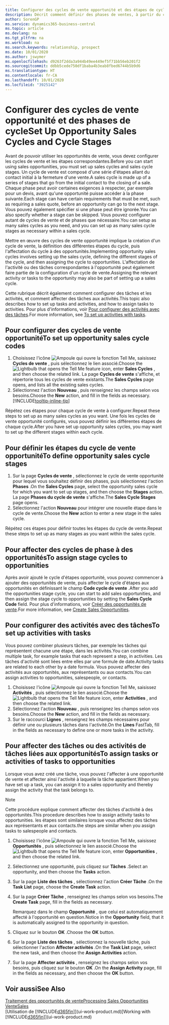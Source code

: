 ```yaml
---
title: Configurer des cycles de vente opportunité et des étapes de cycle| Microsoft Docs
description: Décrit comment définir des phases de ventes, à partir du contact initial jusqu'à la fermeture, créer un cycle de vente et l'affecter aux opportunités dans Business Central.
author: SorenGP
ms.service: dynamics365-business-central
ms.topic: article
ms.devlang: na
ms.tgt_pltfrm: na
ms.workload: na
ms.search.keywords: relationship, prospect
ms.date: 10/01/2020
ms.author: jswymer
ms.openlocfilehash: d9263f2dda3a944b49ee449ef5f71bb56eb201f2
ms.sourcegitcommit: ddbb5cede750df1baba4b3eab8fbed6744b5b9d6
ms.translationtype: HT
ms.contentlocale: fr-CA
ms.lasthandoff: 10/01/2020
ms.locfileid: "3925142"
---
```

# <a name="set-up-opportunity-sales-cycles-and-cycle-stages"></a><span data-ttu-id="5a06e-103">Configurer des cycles de vente opportunité et des phases de cycle</span><span class="sxs-lookup"><span data-stu-id="5a06e-103">Set Up Opportunity Sales Cycles and Cycle Stages</span></span>
<span data-ttu-id="5a06e-104">Avant de pouvoir utiliser les opportunités de vente, vous devez configurer les cycles de vente et les étapes correspondantes.</span><span class="sxs-lookup"><span data-stu-id="5a06e-104">Before you can start using sales opportunities, you must set up sales cycles and sales cycle stages.</span></span> <span data-ttu-id="5a06e-105">Un cycle de vente est composé d'une série d'étapes allant du contact initial à la fermeture d'une vente.</span><span class="sxs-lookup"><span data-stu-id="5a06e-105">A sales cycle is made up of a series of stages that go from the initial contact to the closing of a sale.</span></span> <span data-ttu-id="5a06e-106">Chaque phase peut avoir certaines exigences à respecter, par exemple pour un devis, avant qu'une opportunité puisse accéder à la phase suivante.</span><span class="sxs-lookup"><span data-stu-id="5a06e-106">Each stage can have certain requirements that must be met, such as requiring a sales quote, before an opportunity can go to the next stage.</span></span> <span data-ttu-id="5a06e-107">Vous pouvez également spécifier si une phase peut être ignorée.</span><span class="sxs-lookup"><span data-stu-id="5a06e-107">You can also specify whether a stage can be skipped.</span></span> <span data-ttu-id="5a06e-108">Vous pouvez configurer autant de cycles de vente et de phases que nécessaire.</span><span class="sxs-lookup"><span data-stu-id="5a06e-108">You can setup as many sales cycles as you need, and you can set up as many sales cycle stages as necessary within a sales cycle.</span></span>

<span data-ttu-id="5a06e-109">Mettre en œuvre des cycles de vente opportunité implique la création d'un cycle de vente, la définition des différentes étapes du cycle, puis l'affectation du cycle à des opportunités.</span><span class="sxs-lookup"><span data-stu-id="5a06e-109">Implementing opportunity sales cycles involves setting up the sales cycle, defining the different stages of the cycle, and then assigning the cycle to opportunities.</span></span> <span data-ttu-id="5a06e-110">L'affectation de l'activité ou des tâches correspondantes à l'opportunité peut également faire partie de la configuration d'un cycle de vente.</span><span class="sxs-lookup"><span data-stu-id="5a06e-110">Assigning the relevant activity or tasks to the opportunity may also be part of setting up a sales cycle.</span></span>

<span data-ttu-id="5a06e-111">Cette rubrique décrit également comment configurer des tâches et les activités, et comment affecter des tâches aux activités.</span><span class="sxs-lookup"><span data-stu-id="5a06e-111">This topic also describes how to set up tasks and activities, and how to assign tasks to activities.</span></span> <span data-ttu-id="5a06e-112">Pour plus d'informations, voir [Pour configurer des activités avec des tâches](marketing-how-setup-opportunity-sales-cycles-stages.md#to-set-up-activities-with-tasks).</span><span class="sxs-lookup"><span data-stu-id="5a06e-112">For more information, see [To set up activities with tasks](marketing-how-setup-opportunity-sales-cycles-stages.md#to-set-up-activities-with-tasks).</span></span>

## <a name="to-set-up-opportunity-sales-cycle-codes"></a><span data-ttu-id="5a06e-113">Pour configurer des cycles de vente opportunité</span><span class="sxs-lookup"><span data-stu-id="5a06e-113">To set up opportunity sales cycle codes</span></span>
1. <span data-ttu-id="5a06e-114">Choisissez l'icône ![Ampoule qui ouvre la fonction Tell Me](media/ui-search/search_small.png "Dites-moi ce que vous voulez faire"), saisissez **Cycles de vente** , puis sélectionnez le lien associé.</span><span class="sxs-lookup"><span data-stu-id="5a06e-114">Choose the ![Lightbulb that opens the Tell Me feature](media/ui-search/search_small.png "Tell me what you want to do") icon, enter **Sales Cycles** , and then choose the related link.</span></span> <span data-ttu-id="5a06e-115">La page **Cycles de vente** s'affiche, et répertorie tous les cycles de vente existants.</span><span class="sxs-lookup"><span data-stu-id="5a06e-115">The **Sales Cycles** page opens, and lists all the existing sales cycles.</span></span>
2. <span data-ttu-id="5a06e-116">Sélectionnez l'action **Nouveau** , puis renseignez les champs selon vos besoins.</span><span class="sxs-lookup"><span data-stu-id="5a06e-116">Choose the **New** action, and fill in the fields as necessary.</span></span> [!INCLUDE[tooltip-inline-tip](includes/tooltip-inline-tip_md.md)]

<span data-ttu-id="5a06e-117">Répétez ces étapes pour chaque cycle de vente à configurer.</span><span class="sxs-lookup"><span data-stu-id="5a06e-117">Repeat these steps to set up as many sales cycles as you want.</span></span> <span data-ttu-id="5a06e-118">Une fois les cycles de vente opportunité configurés, vous pouvez définir les différentes étapes de chaque cycle.</span><span class="sxs-lookup"><span data-stu-id="5a06e-118">After you have set up opportunity sales cycles, you may want to set up the different stages within each cycle.</span></span>

## <a name="to-define-opportunity-sales-cycle-stages"></a><span data-ttu-id="5a06e-119">Pour définir les étapes du cycle de vente opportunité</span><span class="sxs-lookup"><span data-stu-id="5a06e-119">To define opportunity sales cycle stages</span></span>
1. <span data-ttu-id="5a06e-120">Sur la page **Cycles de vente** , sélectionnez le cycle de vente opportunité pour lequel vous souhaitez définir des phases, puis sélectionnez l'action **Phases** .</span><span class="sxs-lookup"><span data-stu-id="5a06e-120">On the **Sales Cycles** page, select the opportunity sales cycle for which you want to set up stages, and then choose the **Stages** action.</span></span> <span data-ttu-id="5a06e-121">La page **Phases du cycle de vente** s'affiche.</span><span class="sxs-lookup"><span data-stu-id="5a06e-121">The **Sales Cycle Stages** page opens.</span></span>
2. <span data-ttu-id="5a06e-122">Sélectionnez l'action **Nouveau** pour intégrer une nouvelle étape dans le cycle de vente.</span><span class="sxs-lookup"><span data-stu-id="5a06e-122">Choose the **New** action to enter a new stage in the sales cycle.</span></span>

<span data-ttu-id="5a06e-123">Répétez ces étapes pour définir toutes les étapes du cycle de vente.</span><span class="sxs-lookup"><span data-stu-id="5a06e-123">Repeat these steps to set up as many stages as you want within the sales cycle.</span></span>

## <a name="to-assign-stage-cycles-to-opportunities"></a><span data-ttu-id="5a06e-124">Pour affecter des cycles de phase à des opportunités</span><span class="sxs-lookup"><span data-stu-id="5a06e-124">To assign stage cycles to opportunities</span></span>
<span data-ttu-id="5a06e-125">Après avoir ajouté le cycle d'étapes opportunité, vous pouvez commencer à ajouter des opportunités de vente, puis affecter le cycle d'étapes aux opportunités en définissant le champ **Code cycle de vente** .</span><span class="sxs-lookup"><span data-stu-id="5a06e-125">After you add the opportunities stage cycle, you can start to add sales opportunities, and then assign the stage cycle to opportunities by setting the **Sales Cycle Code** field.</span></span> <span data-ttu-id="5a06e-126">Pour plus d'informations, voir [Créer des opportunités de vente](marketing-how-create-opportunities.md).</span><span class="sxs-lookup"><span data-stu-id="5a06e-126">For more information, see [Create Sales Opportunities](marketing-how-create-opportunities.md).</span></span>

## <a name="to-set-up-activities-with-tasks"></a><span data-ttu-id="5a06e-127">Pour configurer des activités avec des tâches</span><span class="sxs-lookup"><span data-stu-id="5a06e-127">To set up activities with tasks</span></span>
<span data-ttu-id="5a06e-128">Vous pouvez combiner plusieurs tâches, par exemple les tâches qui représentent chacune une étape, dans les activités.</span><span class="sxs-lookup"><span data-stu-id="5a06e-128">You can combine multiple task, for example tasks that each represent a step, in activities.</span></span> <span data-ttu-id="5a06e-129">Les tâches d'activité sont liées entre elles par une formule de date.</span><span class="sxs-lookup"><span data-stu-id="5a06e-129">Activity tasks are related to each other by a date formula.</span></span> <span data-ttu-id="5a06e-130">Vous pouvez affecter des activités aux opportunités, aux représentants ou aux contacts.</span><span class="sxs-lookup"><span data-stu-id="5a06e-130">You can assign activities to opportunities, salespeople, or contacts.</span></span>

1. <span data-ttu-id="5a06e-131">Choisissez l'icône ![Ampoule qui ouvre la fonction Tell Me](media/ui-search/search_small.png "Dites-moi ce que vous voulez faire"), saisissez **Activités** , puis sélectionnez le lien associé.</span><span class="sxs-lookup"><span data-stu-id="5a06e-131">Choose the ![Lightbulb that opens the Tell Me feature](media/ui-search/search_small.png "Tell me what you want to do") icon, enter **Activities** , and then choose the related link.</span></span>
2. <span data-ttu-id="5a06e-132">Sélectionnez l'action **Nouveau** , puis renseignez les champs selon vos besoins.</span><span class="sxs-lookup"><span data-stu-id="5a06e-132">Choose the **New** action, and fill in the fields as necessary.</span></span>
3. <span data-ttu-id="5a06e-133">Sur le raccourci **Lignes** , renseignez les champs nécessaires pour définir une ou plusieurs tâches dans l'activité.</span><span class="sxs-lookup"><span data-stu-id="5a06e-133">On the **Lines** FastTab, fill in the fields as necessary to define one or more tasks in the activity.</span></span>

## <a name="to-assign-tasks-or-activities-of-tasks-to-opportunities"></a><span data-ttu-id="5a06e-134">Pour affecter des tâches ou des activités de tâches liées aux opportunités</span><span class="sxs-lookup"><span data-stu-id="5a06e-134">To assign tasks or activities of tasks to opportunities</span></span>
<span data-ttu-id="5a06e-135">Lorsque vous avez créé une tâche, vous pouvez l'affecter à une opportunité de vente et affecter ainsi l'activité à laquelle la tâche appartient.</span><span class="sxs-lookup"><span data-stu-id="5a06e-135">When you have set up a task, you can assign it to a sales opportunity and thereby assign the activity that the task belongs to.</span></span>

> [!NOTE]  
>   <span data-ttu-id="5a06e-136">Cette procédure explique comment affecter des tâches d'activité à des opportunités.</span><span class="sxs-lookup"><span data-stu-id="5a06e-136">This procedure describes how to assign activity tasks to opportunities.</span></span> <span data-ttu-id="5a06e-137">les étapes sont similaires lorsque vous affectez des tâches aux représentants et aux contacts.</span><span class="sxs-lookup"><span data-stu-id="5a06e-137">the steps are similar when you assign tasks to salespeople and contacts.</span></span>

1. <span data-ttu-id="5a06e-138">Choisissez l'icône ![Ampoule qui ouvre la fonction Tell Me](media/ui-search/search_small.png "Dites-moi ce que vous voulez faire"), saisissez **Opportunités** , puis sélectionnez le lien associé.</span><span class="sxs-lookup"><span data-stu-id="5a06e-138">Choose the ![Lightbulb that opens the Tell Me feature](media/ui-search/search_small.png "Tell me what you want to do") icon, enter **Opportunities** , and then choose the related link.</span></span>
2. <span data-ttu-id="5a06e-139">Sélectionnez une opportunité, puis cliquez sur **Tâches** .</span><span class="sxs-lookup"><span data-stu-id="5a06e-139">Select an opportunity, and then choose the **Tasks** action.</span></span>
3. <span data-ttu-id="5a06e-140">Sur la page **Liste des tâches** , sélectionnez l'action **Créer Tâche** .</span><span class="sxs-lookup"><span data-stu-id="5a06e-140">On the **Task List** page, choose the **Create Task** action.</span></span>
4.  <span data-ttu-id="5a06e-141">Sur la page **Créer Tâche** , renseignez les champs selon vos besoins.</span><span class="sxs-lookup"><span data-stu-id="5a06e-141">The **Create Task** page, fill in the fields as necessary.</span></span>

    <span data-ttu-id="5a06e-142">Remarquez dans le champ **Opportunité** , que celui est automatiquement affecté à l'opportunité en question.</span><span class="sxs-lookup"><span data-stu-id="5a06e-142">Notice in the **Opportunity** field, that it is automatically assigned to the opportunity in question.</span></span>
5. <span data-ttu-id="5a06e-143">Cliquez sur le bouton **OK** .</span><span class="sxs-lookup"><span data-stu-id="5a06e-143">Choose the **OK** button.</span></span>
6. <span data-ttu-id="5a06e-144">Sur la page **Liste des tâches** , sélectionnez la nouvelle tâche, puis sélectionner l'action **Affecter activités** .</span><span class="sxs-lookup"><span data-stu-id="5a06e-144">On the **Task List** page, select the new task, and then choose the **Assign Activities** action.</span></span>
7. <span data-ttu-id="5a06e-145">Sur la page **Affecter activités** , renseignez les champs selon vos besoins, puis cliquez sur le bouton **OK** .</span><span class="sxs-lookup"><span data-stu-id="5a06e-145">On the **Assign Activity** page, fill in the fields as necessary, and then choose the **OK** button.</span></span>

## <a name="see-also"></a><span data-ttu-id="5a06e-146">Voir aussi</span><span class="sxs-lookup"><span data-stu-id="5a06e-146">See Also</span></span>
[<span data-ttu-id="5a06e-147">Traitement des opportunités de vente</span><span class="sxs-lookup"><span data-stu-id="5a06e-147">Processing Sales Opportunities</span></span>](marketing-processing-sales-opportunities.md)  
[<span data-ttu-id="5a06e-148">Vente</span><span class="sxs-lookup"><span data-stu-id="5a06e-148">Sales</span></span>](sales-manage-sales.md)  
<span data-ttu-id="5a06e-149">[Utilisation de [!INCLUDE[d365fin](includes/d365fin_md.md)]](ui-work-product.md)</span><span class="sxs-lookup"><span data-stu-id="5a06e-149">[Working with [!INCLUDE[d365fin](includes/d365fin_md.md)]](ui-work-product.md)</span></span>
